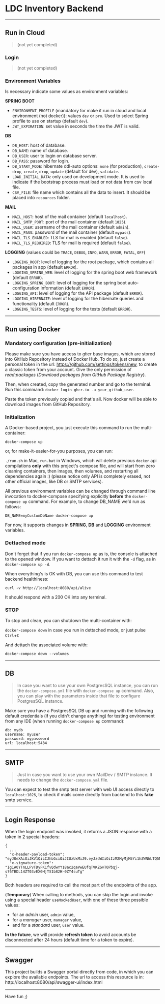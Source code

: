 # LDC Inventory Backend

---
## Run in Cloud

> (not yet completed)

### Login

> (not yet completed)

### Environment Variables

Is necessary indicate some values as environment variables:

**SPRING BOOT**

+ `ENVIRONMENT_PROFILE` (mandatory for make it run in cloud and local environment (not docker)): values `dev` or `pro`. Used to select Spring profile to use on startup (default `dev`).
+ `JWT_EXPIRATION`: set value in seconds the time the JWT is valid.

**DB**

+ `DB_HOST`: host of database.
+ `DB_NAME`: name of database.
+ `DB_USER`: user to login on database server.
+ `DB_PASS`: password for login.
+ `DB_START_MODE`: hibernate ddl-auto options: `none` (for production), `create-drop`, `create`, `drop`, `update` (default for dev), `validate`.
+ `LOAD_INITIAL_DATA`: only used on development mode. It is used to indicate if the bootstrap process must load or not data from csv local file.
+ `CSV_FILE`: file name which contains all the data to insert. It should be placed into `resources` folder.

**MAIL**

+ `MAIL_HOST`: host of the mail container (default `localhost`).
+ `MAIL_SMTP_PORT`: port of the mail container (default `1025`).
+ `MAIL_USER`: username of the mail container (default `admin`).
+ `MAIL_PASS`: password of the mail container (default `mypass`).
+ `MAIL_TLS_ENABLED`: TLS for mail is enabled (default `false`).
+ `MAIL_TLS_REQUIRED`: TLS for mail is required (default `false`).

**LOGGING** (values could be `TRACE`, `DEBUG`, `INFO`, `WARN`, `ERROR`, `FATAL`, `OFF`)

+ `LOGGING_ROOT`: level of logging for the root package, which contains all packages in app (default `ERROR`).
+ `LOGGING_SPRING_WEB`: level of logging for the spring boot web framework (default `ERROR`).
+ `LOGGING_SPRING_BOOT`: level of logging for the spring boot auto-configuration information (default `ERROR`).
+ `LOGGING_API`: level of logging for the API package (default `ERROR`).
+ `LOGGING_HIBERNATE`: level of logging for the hibernate queries and functionality (default `ERROR`).
+ `LOGGING_TESTS`: level of logging for the tests (default `ERROR`).

---

## Run using Docker

### Mandatory configuration (pre-initialization)

Please make sure you have access to _ghcr_ base images, which are stored into GitHub Repository instead of Docker Hub. To do so, just create a personal token in the url: https://github.com/settings/tokens/new, to create a classic token from your account. Give the only permission of _read:packages_ (_Download packages from GitHub Package Registry_).

Then, when created, copy the generated number and go to the terminal. Run this command: `docker login ghcr.io -u your_github_user`.

Paste the token previously copied and that's all. Now docker will be able to download images from GitHub Repository.

### Initialization

A Docker-based project, you just execute this command to run the multi-container:

`docker-compose up`

or, for make-it-easier-for-you purposes, you can run:

`./run.sh` in Mac, `run.bat` in Windows, which will delete previous `docker` api compilations **only** with this project's compose file, and will start from zero cleaning containers, then images, then volumes, and restarting all dependencies again :) (please notice only API is completely erased, not other official images, like DB or SMTP services).

All previous environment variables can be changed through command line invocation to docker-compose specifying explicitly **before** the `docker-compose up` command. For example, to change DB_NAME we'd run as follows:

`DB_NAME=myCustomDbName docker-compose up`

For now, it supports changes in **SPRING**, **DB** and **LOGGING** environment variables.

### Dettached mode
Don't forget that if you run `docker-compose up` as is, the console is attached to the opened window. If you want to dettach it run it with the `-d` flag, as in
`docker-compose up -d`.

When everything's is OK with DB, you can use this command to test backend healthiness:

`curl -v http://localhost:8080/api/alive`

It should respond with a 200 OK into any terminal.

### STOP
To stop and clean, you can shutdown the multi-container with:

`docker-compose down` in case you run in dettached mode, or just pulse `Ctrl`+`C`

And dettach the associated volume with:

`docker-compose down --volumes`

---
## DB
> In case you want to use your own PostgresSQL instance, you can run the `docker-compose.yml` file with `docker-compose up` command. Also, you can play with the parameters inside that file to configure PostgresSQL instance.

Make sure you have a PostgresSQL DB up and running with the following default credentials (if you didn't change anything) for testing environment from any IDE (when running `docker-compose up` command):
```
db: mydb
username: myuser
password: mypassword
url: localhost:5434
```

---

## SMTP
> Just in case you want to use your own MailDev / SMTP instance. It needs to change the `docker-compose.yml` file.

You can expect to test the smtp test server with web UI access directly to `localhost:1026`, to check if mails come directly from backend to this **fake** smtp service.

---

## Login Response

When the login endpoint was invoked, it returns a JSON response with a token in 2 special headers:

```
{
  ...
  "x-header-payload-token": "eyJ0eXAiOiJKV1QiLCJhbGciOiJIUzUxMiJ9.eyJzdWIiOiIzM2MyMjM5Yi1hZWNhLTQ5NTYtODI1MC0yMjI2Mjg0MDI3MDEiLCJhdWQiOiJhZG1pbiIsInVzZXJJbmZvIjp7InJvbGUiOiJST0xFX0FETUlOIiwiZW1haWwiOiJhZG1pbkBleGFtcGxlLmNvbSJ9LCJpc3MiOiJpUHJlYWNoIiwiZXhwIjoxNjgxMzEzMDA4LCJpYXQiOjE2ODEyMjY2MDgsImp0aSI6IjBjZDhkZGRkLTQ5YmQtNGU4NC05MzhmLTM1ZWNkNTQ5YWQzZiJ9",
  "x-signature-token": "Ig1A0YTnLLPvTDyFK1fvQdwYY18ac2qaVwEUfqTVKZGvTOPbqj-s76TBDL14ZT03vEX0HjTS1b82H-0ZY4suTg"
}
```

Both headers are required to call the most part of the endpoints of the app.

(**Temporary**) When calling to methods, you can skip the login and invoke using a special header `useMockedUser`, with one of these three possible values:
- for an _admin_ user, `admin` value,
- for a _manager_ user, `manager` value,
- and for a _standard_ user, `user` value.

**In the future**, we will provide **refresh token** to avoid accounts be disconnected after 24 hours (default time for a token to expire).

---

## Swagger

This project builds a Swagger portal directly from code, in which you can explore the available endpoints. The url to access this resource is in: http://localhost:8080/api/swagger-ui/index.html

---

Have fun ;)
